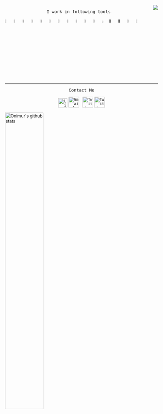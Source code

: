 



<img align='right' src='https://spotify-github-profile.vercel.app/api/view?uid=122096382&cover_image=true&theme=default'/>



<p align="center">
  <samp>I work in following tools </samp>
</p>
<a href="https://www.python.org" target="_blank"><code><img width="5%" src="https://www.vectorlogo.zone/logos/python/python-icon.svg"></code></a>
  <a href="https://cloud.google.com" target="_blank"><code><img width="5%" src="https://www.vectorlogo.zone/logos/google_cloud/google_cloud-icon.svg"></code></a>
  <a href="https://www.djangoproject.com" target="_blank"><code><img width="5%" src="https://www.vectorlogo.zone/logos/djangoproject/djangoproject-icon.svg"></code></a>
  <a href="https://flask.palletsprojects.com/en/1.1.x/" target="_blank"><code><img width="5%" src="https://www.vectorlogo.zone/logos/pocoo_flask/pocoo_flask-icon.svg"></code></a>
  <a href="http://spark.apache.org" target="_blank"><code><img width="5%" src="https://www.vectorlogo.zone/logos/apache_spark/apache_spark-icon.svg"></code></a>
  <a href="https://cloud.google.com/bigquery" target="_blank"><code><img width="5%" src="https://www.vectorlogo.zone/logos/google_bigquery/google_bigquery-icon.svg"></code></a>
  <a href="https://www.postgresql.org" target="_blank"><code><img width="5%" src="https://www.vectorlogo.zone/logos/postgresql/postgresql-icon.svg"></code></a>
  <a href="https://www.mysql.com" target="_blank"><code><img width="5%" src="https://www.vectorlogo.zone/logos/mysql/mysql-icon.svg"></code></a>
  <a href="https://git-scm.com" target="_blank"><code><img width="5%" src="https://www.vectorlogo.zone/logos/git-scm/git-scm-icon.svg"></code></a>
  <a href="https://www.mongodb.com/fr" target="_blank"><code><img width="5%" src="https://www.vectorlogo.zone/logos/mongodb/mongodb-icon.svg"></code></a>
  <a href="https://www.docker.com" target="_blank"><code><img width="5%" src="https://www.vectorlogo.zone/logos/docker/docker-icon.svg"></code></a>
  <a href="https://www.scala-lang.org" target="_blank"><code><img width="4%" src="https://www.vectorlogo.zone/logos/scala-lang/scala-lang-icon.svg"></code></a>
  <a href=""><code><img width="5%" src="https://www.vectorlogo.zone/logos/apache_hadoop/apache_hadoop-icon.svg"></code></a>
  <a href=""><code><img width="5%" src="https://www.vectorlogo.zone/logos/jenkins/jenkins-icon.svg"></code></a>
  <a href="https://www.javascript.com" target="_blank"><code><img width="5%" src="https://upload.wikimedia.org/wikipedia/commons/thumb/9/99/Unofficial_JavaScript_logo_2.svg/480px-Unofficial_JavaScript_logo_2.svg.png"></code></a>
  <a href="https://vuejs.org" target="_blank"><code><img width="5%" src="https://upload.wikimedia.org/wikipedia/commons/thumb/9/95/Vue.js_Logo_2.svg/1184px-Vue.js_Logo_2.svg.png"></code></a>

<div>
<hr />
<p align="center">
<samp>Contact Me</samp>
</p>
<p align="center">
    <code><a href="https://www.linkedin.com/in/jdalfons/" target="_blank"><img alt="Linkedin profile" title="Linkedin" src="https://cdn2.iconfinder.com/data/icons/social-media-and-payment/64/-15-512.png" width="30" height="30" /></a></code>
    <code><a href="mailto:juandiego.alfonsoocampo@gmail.com" target="_blank"><img alt="Gmail" src="https://cdn1.iconfinder.com/data/icons/utilities-part-1/64/unread_message-512.png" title="Email" width="35" height="35" /></a> </code> 
    <code><a href="https://twitter.com/Halcolo_" target="_blank"><img alt="Twitter" src="https://cdn2.iconfinder.com/data/icons/social-media-and-payment/64/-05-512.png" title="Twitter" width="35" height="35" /></a></code>
    <code><a href="https://github.com/halcolo" target="_blank"><img alt="Twitter" src="https://cdn2.iconfinder.com/data/icons/social-media-and-payment/64/-41-512.png" title="Twitter" width="35" height="35" /></a></code>
</p>
</div>

<img width="50%" align="left" alt="Onimur's github stats" src="https://github-readme-stats.vercel.app/api?username=halcolo&show_icons=true&theme=radical" />


 <!-- <img width="25%" align="left" alt="Onimur's github stats" src="https://octodex.github.com/images/daftpunktocat-thomas.gif" /> -->

<!-- <img width="25%" align="right" alt="Onimur's github stats" src="https://octodex.github.com/images/daftpunktocat-guy.gif" /> -->

  <!-- <p align="center">
  <samp>I want to learn or improve</samp>
  </p>
|
  <a href="https://golang.org" target="_blank"><code><img width="5%" src="https://cdn4.iconfinder.com/data/icons/logos-brands-5/24/go-512.png"></code></a>
  <a href="https://www.tensorflow.org/?hl=fr" target="_blank"><code><img width="5%" src="https://www.vectorlogo.zone/logos/tensorflow/tensorflow-icon.svg"></code></a>
  <a href="https://kubernetes.io/fr/" target="_blank"><code><img width="5%" src="https://www.vectorlogo.zone/logos/kubernetes/kubernetes-icon.svg"></code></a>
  <a href="https://www.java.com/fr/" target="_blank"><code><img width="5%" src="https://www.vectorlogo.zone/logos/java/java-icon.svg"></code></a>
  <a href="https://circleci.com" target="_blank"><code><img width="5%" src="https://www.vectorlogo.zone/logos/circleci/circleci-icon.svg"></code></a>
  </p>
 -->